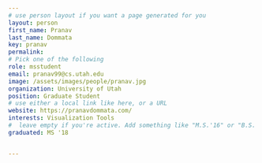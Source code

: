 ```yaml
---
# use person layout if you want a page generated for you
layout: person
first_name: Pranav
last_name: Dommata
key: pranav
permalink: 
# Pick one of the following
role: msstudent
email: pranav99@cs.utah.edu
image: /assets/images/people/pranav.jpg
organization: University of Utah
position: Graduate Student
# use either a local link like here, or a URL
website: https://pranavdommata.com/ 
interests: Visualization Tools
#  leave empty if you're active. Add something like "M.S.'16" or "B.S.'17" if you got a degree while at VDL. Add "N" if you left VDS before you got a degree.
graduated: MS '18


---
```

